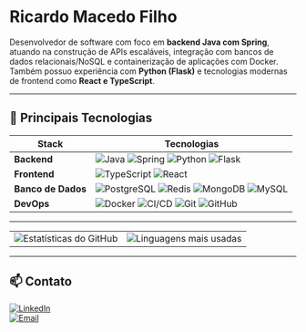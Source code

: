 # Ricardo Macedo Filho

Desenvolvedor de software com foco em **backend Java com Spring**, atuando na construção de APIs escaláveis, integração com bancos de dados relacionais/NoSQL e containerização de aplicações com Docker. Também possuo experiência com **Python (Flask)** e tecnologias modernas de frontend como **React e TypeScript**.

---

## 🚀 Principais Tecnologias

| Stack | Tecnologias |
| ----- | ----------- |
| **Backend** | ![Java](https://img.shields.io/badge/Java-ED8B00?style=for-the-badge&logo=java&logoColor=white) ![Spring](https://img.shields.io/badge/Spring-6DB33F?style=for-the-badge&logo=spring&logoColor=white) ![Python](https://img.shields.io/badge/Python-3776AB?style=for-the-badge&logo=python&logoColor=white) ![Flask](https://img.shields.io/badge/Flask-000000?style=for-the-badge&logo=flask&logoColor=white) |
| **Frontend** | ![TypeScript](https://img.shields.io/badge/TypeScript-3178C6?style=for-the-badge&logo=typescript&logoColor=white) ![React](https://img.shields.io/badge/React-61DAFB?style=for-the-badge&logo=react&logoColor=black) |
| **Banco de Dados** | ![PostgreSQL](https://img.shields.io/badge/PostgreSQL-316192?style=for-the-badge&logo=postgresql&logoColor=white) ![Redis](https://img.shields.io/badge/Redis-DC382D?style=for-the-badge&logo=redis&logoColor=white) ![MongoDB](https://img.shields.io/badge/MongoDB-47A248?style=for-the-badge&logo=mongodb&logoColor=white) ![MySQL](https://img.shields.io/badge/MySQL-005C84?style=for-the-badge&logo=mysql&logoColor=white) |
| **DevOps** | ![Docker](https://img.shields.io/badge/Docker-2496ED?style=for-the-badge&logo=docker&logoColor=white) ![CI/CD](https://img.shields.io/badge/CI%2FCD-A1B2C3?style=for-the-badge&logo=githubactions&logoColor=white) ![Git](https://img.shields.io/badge/Git-F05032?style=for-the-badge&logo=git&logoColor=white) ![GitHub](https://img.shields.io/badge/GitHub-181717?style=for-the-badge&logo=github&logoColor=white) |

---

<table>
  <tr>
    <td>
      <img src="https://github-readme-stats.vercel.app/api?username=maccedofilho&show_icons=true&theme=tokyonight&locale=pt-br&count_private=true&custom_title=Stats%20do%20Macedo" alt="Estatísticas do GitHub" />
    </td>
    <td>
      <img src="https://github-readme-stats.vercel.app/api/top-langs/?username=maccedofilho&layout=compact&theme=tokyonight&langs_count=8&title=Most%20Used%20Languages" alt="Linguagens mais usadas" />
    </td>
  </tr>
</table>


---

## 📫 Contato

[![LinkedIn](https://img.shields.io/badge/LinkedIn-ricardomacedofilho-0077B5?style=for-the-badge&logo=linkedin&logoColor=white)](https://www.linkedin.com/in/ricardomacedofilho/)  
[![Email](https://img.shields.io/badge/E--mail-ricardomacedodev@gmail.com-D14836?style=for-the-badge&logo=gmail&logoColor=white)](mailto:ricardomacedodev@gmail.com)
